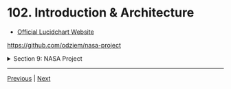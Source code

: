 # 102. Introduction & Architecture

-   [Official Lucidchart Website](https://www.lucidchart.com/pages/)


https://github.com/odziem/nasa-project

<details>
  <summary> Section 9: NASA Project </summary>

  - [Codebase: nasa-project](../src/s9_nasa-project/)

</details>

---

[Previous](./101_Code-For-This-Section.md) | [Next](./103_NASA-Dashboard-Front-End-Setup.md)